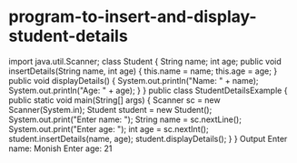 # program-to-insert-and-display-student-details
import java.util.Scanner;
class Student {
String name;
int age;
public void insertDetails(String name, int age) {
this.name = name;
this.age = age;
}
public void displayDetails() {
System.out.println(&quot;Name: &quot; + name);
System.out.println(&quot;Age: &quot; + age);
}
}
public class StudentDetailsExample {
public static void main(String[] args) {
Scanner sc = new Scanner(System.in);
Student student = new Student();
System.out.print(&quot;Enter name: &quot;);
String name = sc.nextLine();
System.out.print(&quot;Enter age: &quot;);
int age = sc.nextInt();
student.insertDetails(name, age);
student.displayDetails();
}
}
Output
Enter name: Monish
Enter age: 21
